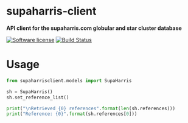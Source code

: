 # supaharris-client

**API client for the supaharris.com globular and star cluster database**

[![Software license](http://img.shields.io/badge/license-AGPL3-brightgreen.svg)](https://github.com/tlrh314/supaharris/blob/master/LICENSE)
[![Build Status](https://travis-ci.org/tlrh314/supaharris-client.svg?branch=master)](https://travis-ci.org/tlrh314/supaharris-client)


# Usage

```python
from supaharrisclient.models import SupaHarris

sh = SupaHarris()
sh.set_reference_list()

print("\nRetrieved {0} references".format(len(sh.references)))
print("Reference: {0}".format(sh.references[0]))
```
